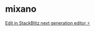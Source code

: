 # mixano

[Edit in StackBlitz next generation editor ⚡️](https://stackblitz.com/~/github.com/Amstarz/mixano)